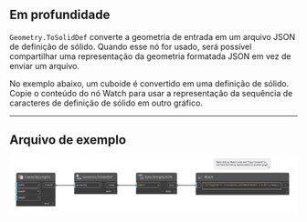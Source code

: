 ## Em profundidade
`Geometry.ToSolidDef` converte a geometria de entrada em um arquivo JSON de definição de sólido. Quando esse nó for usado, será possível compartilhar uma representação da geometria formatada JSON em vez de enviar um arquivo.

No exemplo abaixo, um cuboide é convertido em uma definição de sólido. Copie o conteúdo do nó Watch para usar a representação da sequência de caracteres de definição de sólido em outro gráfico.

___
## Arquivo de exemplo

![Geometry.ToSolidDef](./Autodesk.DesignScript.Geometry.Geometry.ToSolidDef_img.jpg)
